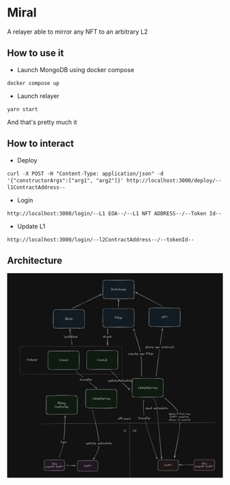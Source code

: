 # Miral

A relayer able to mirror any NFT to an arbitrary L2

## How to use it

- Launch MongoDB using docker compose

```
docker compose up
```

- Launch relayer

```
yarn start
```

And that's pretty much it

## How to interact

- Deploy

```
curl -X POST -H "Content-Type: application/json" -d '{"constructorArgs":["arg1", "arg2"]}' http://localhost:3000/deploy/--l1ContractAddress--
```

- Login

```
http://localhost:3000/login/--L1 EOA--/--L1 NFT ADDRESS--/--Token Id--
```

- Update L1

```
http://localhost:3000/login/--l2ContractAddress--/--tokenId--
```

## Architecture
<p align="center">
  <img src="assets/miral-arch.jpg" title="hover text">
</p>
